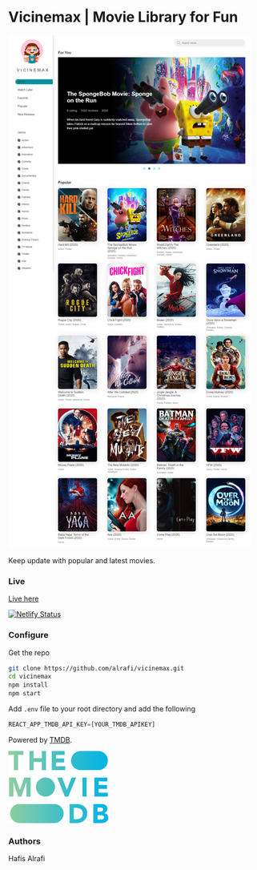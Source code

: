 # Vicinemax | Movie Library for Fun

![Vicinemax](docs/vicinemax.png)

Keep update with popular and latest movies.

### Live

[Live here](https://movie.hafisalrafi.com/)

[![Netlify Status](https://api.netlify.com/api/v1/badges/a488ecf7-322a-4ab9-bbf9-4ef7f4248fcd/deploy-status)](https://app.netlify.com/sites/vicinemax/deploys)

### Configure

Get the repo

```sh
git clone https://github.com/alrafi/vicinemax.git
cd vicinemax
npm install
npm start
```

Add `.env` file to your root directory and add the following

```js
REACT_APP_TMDB_API_KEY=[YOUR_TMDB_APIKEY]
```

Powered by [TMDB](https://www.themoviedb.org/).

<img src="docs/tmdb.svg" alt="drawing" width="200"/>

### Authors

Hafis Alrafi
